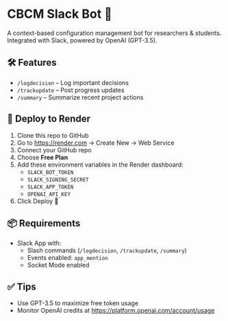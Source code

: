 # CBCM Slack Bot 🤖

A context-based configuration management bot for researchers & students. Integrated with Slack, powered by OpenAI (GPT-3.5).

## 🛠 Features
- `/logdecision` – Log important decisions
- `/trackupdate` – Post progress updates
- `/summary` – Summarize recent project actions

## 🚀 Deploy to Render
1. Clone this repo to GitHub
2. Go to https://render.com → Create New → Web Service
3. Connect your GitHub repo
4. Choose **Free Plan**
5. Add these environment variables in the Render dashboard:
   - `SLACK_BOT_TOKEN`
   - `SLACK_SIGNING_SECRET`
   - `SLACK_APP_TOKEN`
   - `OPENAI_API_KEY`
6. Click Deploy 🎉

## 📦 Requirements
- Slack App with:
  - Slash commands (`/logdecision`, `/trackupdate`, `/summary`)
  - Events enabled: `app_mention`
  - Socket Mode enabled

## ✅ Tips
- Use GPT-3.5 to maximize free token usage
- Monitor OpenAI credits at https://platform.openai.com/account/usage
